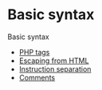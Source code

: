 # Basic syntax

Basic syntax
- [PHP tags](./php-tags.md)
- [Escaping from HTML](./escaping-html.md)
- [Instruction separation](./instruction-separators.md)
- [Comments](./comments.md)
